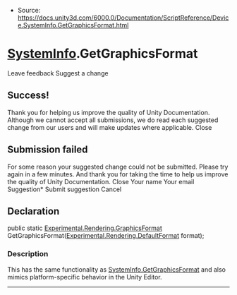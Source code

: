 * Source: https://docs.unity3d.com/6000.0/Documentation/ScriptReference/Device.SystemInfo.GetGraphicsFormat.html

#  [SystemInfo](https://docs.unity3d.com/6000.0/Documentation/ScriptReference/Device.SystemInfo.html).GetGraphicsFormat
Leave feedback
Suggest a change
## Success!
Thank you for helping us improve the quality of Unity Documentation. Although we cannot accept all submissions, we do read each suggested change from our users and will make updates where applicable.
Close
## Submission failed
For some reason your suggested change could not be submitted. Please <a>try again</a> in a few minutes. And thank you for taking the time to help us improve the quality of Unity Documentation.
Close
Your name Your email Suggestion* Submit suggestion
Cancel
## Declaration
public static [Experimental.Rendering.GraphicsFormat](https://docs.unity3d.com/6000.0/Documentation/ScriptReference/Experimental.Rendering.GraphicsFormat.html) GetGraphicsFormat([Experimental.Rendering.DefaultFormat](https://docs.unity3d.com/6000.0/Documentation/ScriptReference/Experimental.Rendering.DefaultFormat.html) format); 
### Description
This has the same functionality as [SystemInfo.GetGraphicsFormat](https://docs.unity3d.com/6000.0/Documentation/ScriptReference/SystemInfo.GetGraphicsFormat.html) and also mimics platform-specific behavior in the Unity Editor.
* * *
